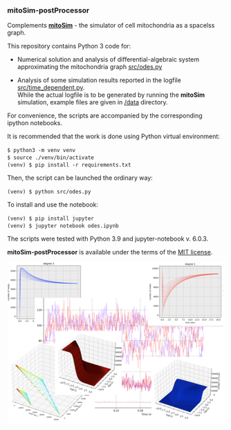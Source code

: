 ### mitoSim-postProcessor

Complements [**mitoSim**](https://github.com/vsukhor/mitoSim) - the simulator of cell mitochondria as a spacelss graph.

This repository contains Python 3 code for:

* Numerical solution and analysis of differential-algebraic system approximating the mitochondria graph [src/odes.py](src/odes.py)

* Analysis of some simulation results reported in the logfile [src/time_dependent.py](src/time_dependent.py).  
While the actual logfile is to be generated by running the **mitoSim** simulation, example
  files are given in [/data](/data) directory.

For convenience, the scripts are accompanied by the corresponding ipython notebooks.

It is recommended that the work is done using Python virtual environment:

`$ python3 -m venv venv`  
`$ source ./venv/bin/activate`  
`(venv) $ pip install -r requirements.txt`

Then, the script can be launched the ordinary way:

`(venv) $ python src/odes.py`  

To install and use the notebook:

`(venv) $ pip install jupyter`  
`(venv) $ jupyter notebook odes.ipynb`

The scripts were tested with Python 3.9 and jupyter-notebook v. 6.0.3.

**mitoSim-postProcessor** is available under the terms of the [MIT license](LICENSE.md).

![col](imgs/img.png)
